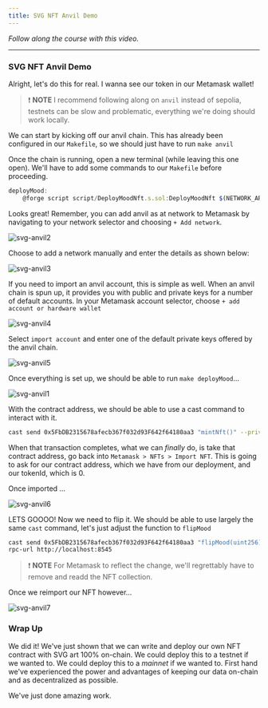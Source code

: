 ```yaml
---
title: SVG NFT Anvil Demo
---
```


_Follow along the course with this video._

---

### SVG NFT Anvil Demo

Alright, let's do this for real. I wanna see our token in our Metamask wallet!

> ❗ **NOTE**
> I recommend following along on `anvil` instead of sepolia, testnets can be slow and problematic, everything we're doing should work locally.

We can start by kicking off our anvil chain. This has already been configured in our `Makefile`, so we should just have to run `make anvil`

Once the chain is running, open a new terminal (while leaving this one open). We'll have to add some commands to our `Makefile` before proceeding.

```js
deployMood:
	@forge script script/DeployMoodNft.s.sol:DeployMoodNft $(NETWORK_ARGS)
```

Looks great! Remember, you can add anvil as at network to Metamask by navigating to your network selector and choosing `+ Add network`.

![svg-anvil2](/foundry-nfts/17-svg-anvil/svg-anvil2.png)

Choose to add a network manually and enter the details as shown below:

![svg-anvil3](/foundry-nfts/17-svg-anvil/svg-anvil3.png)

If you need to import an anvil account, this is simple as well. When an anvil chain is spun up, it provides you with public and private keys for a number of default accounts. In your Metamask account selector, choose `+ add account or hardware wallet`

![svg-anvil4](/foundry-nfts/17-svg-anvil/svg-anvil4.png)

Select `import account` and enter one of the default private keys offered by the anvil chain.

![svg-anvil5](/foundry-nfts/17-svg-anvil/svg-anvil5.png)

Once everything is set up, we should be able to run `make deployMood`...

![svg-anvil1](/foundry-nfts/17-svg-anvil/svg-anvil1.png)

With the contract address, we should be able to use a cast command to interact with it.

```bash
cast send 0x5FbDB2315678afecb367f032d93F642f64180aa3 "mintNft()" --private-key ac0974bec39a17e36ba4a6b4d238ff944bacb478cbed5efcae784d7bf4f2ff80 --rpc-url http://localhost:8545
```

When that transaction completes, what we can _finally_ do, is take that contract address, go back into `Metamask > NFTs > Import NFT`. This is going to ask for our contract address, which we have from our deployment, and our tokenId, which is 0.

Once imported ...

![svg-anvil6](/foundry-nfts/17-svg-anvil/svg-anvil6.png)

LETS GOOOO! Now we need to flip it. We should be able to use largely the same `cast` command, let's just adjust the function to `flipMood`

```bash
cast send 0x5FbDB2315678afecb367f032d93F642f64180aa3 "flipMood(uint256)" 0 --private-key ac0974bec39a17e36ba4a6b4d238ff944bacb478cbed5efcae784d7bf4f2ff80 --
rpc-url http://localhost:8545
```

> ❗ **NOTE**
> For Metamask to reflect the change, we'll regrettably have to remove and readd the NFT collection.

Once we reimport our NFT however...

![svg-anvil7](/foundry-nfts/17-svg-anvil/svg-anvil7.png)

### Wrap Up

We did it! We've just shown that we can write and deploy our own NFT contract with SVG art 100% on-chain. We could deploy this to a testnet if we wanted to. We could deploy this to a _mainnet_ if we wanted to. First hand we've experienced the power and advantages of keeping our data on-chain and as decentralized as possible.

We've just done amazing work.
